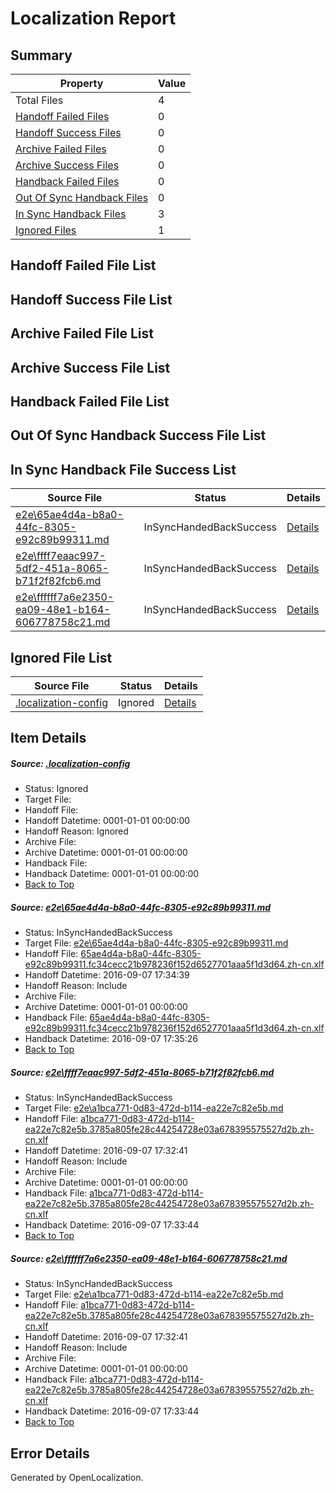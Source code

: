 # <a name='report-top'></a> Localization Report

## Summary
 Property | Value 
 -------- | ----- 
 Total Files | 4
[ Handoff Failed Files ](#handoff-failed-list)| 0
[ Handoff Success Files ](#handoff-success-list)| 0
[ Archive Failed Files ](#archive-failed-list)| 0
[ Archive Success Files ](#archive-success-list)| 0
[ Handback Failed Files ](#handback-failed-list)| 0
[ Out Of Sync Handback Files ](#outofsync-handback-success-list)| 0
[ In Sync Handback Files ](#insync-handback-success-list)| 3
[ Ignored Files ](#ignored-list)| 1

## <a name='handoff-failed-list'></a> Handoff Failed File List

## <a name='handoff-success-list'></a> Handoff Success File List

## <a name='archive-failed-list'></a> Archive Failed File List

## <a name='archive-success-list'></a> Archive Success File List

## <a name='handback-failed-list'></a> Handback Failed File List

## <a name='outofsync-handback-success-list'></a> Out Of Sync Handback Success File List

## <a name='insync-handback-success-list'></a> In Sync Handback File Success List
 Source File | Status | Details 
 ----------- | ------ | ------- 
 [e2e\65ae4d4a-b8a0-44fc-8305-e92c89b99311.md](https://github.com/OpenLocalizationTestOrg/ol-test0/blob/b6eb4f95a56e6a201705e8eba8b84da8c8febeaa/e2e/65ae4d4a-b8a0-44fc-8305-e92c89b99311.md) | InSyncHandedBackSuccess | [Details](#f0589831065dac28dfad96f6da9bee8bae5aab3c1)
 [e2e\ffff7eaac997-5df2-451a-8065-b71f2f82fcb6.md](https://github.com/OpenLocalizationTestOrg/ol-test0/blob/f4f12e4b814c569f131f29477c265614376e33b6/e2e/ffff7eaac997-5df2-451a-8065-b71f2f82fcb6.md) | InSyncHandedBackSuccess | [Details](#1592ea4dacddf38db898db679fe383bf3e61dec52)
 [e2e\ffffff7a6e2350-ea09-48e1-b164-606778758c21.md](https://github.com/OpenLocalizationTestOrg/ol-test0/blob/b6eb4f95a56e6a201705e8eba8b84da8c8febeaa/e2e/ffffff7a6e2350-ea09-48e1-b164-606778758c21.md) | InSyncHandedBackSuccess | [Details](#1592ea4dacddf38db898db679fe383bf3e61dec53)

## <a name='ignored-list'></a> Ignored File List
 Source File | Status | Details 
 ----------- | ------ | ------- 
 [.localization-config](https://github.com/OpenLocalizationTestOrg/ol-test0/blob/b6eb4f95a56e6a201705e8eba8b84da8c8febeaa/.localization-config) | Ignored | [Details](#3d4f252ac210baf56311d7e97dcc2db10974dbd20)

## Item Details
##### <a name='3d4f252ac210baf56311d7e97dcc2db10974dbd20'></a> Source: [.localization-config](https://github.com/OpenLocalizationTestOrg/ol-test0/blob/b6eb4f95a56e6a201705e8eba8b84da8c8febeaa/.localization-config)
* Status: Ignored
* Target File: 
* Handoff File: 
* Handoff Datetime: 0001-01-01 00:00:00
* Handoff Reason: Ignored
* Archive File: 
* Archive Datetime: 0001-01-01 00:00:00
* Handback File: 
* Handback Datetime: 0001-01-01 00:00:00
* [Back to Top](#report-top)

##### <a name='f0589831065dac28dfad96f6da9bee8bae5aab3c1'></a> Source: [e2e\65ae4d4a-b8a0-44fc-8305-e92c89b99311.md](https://github.com/OpenLocalizationTestOrg/ol-test0/blob/b6eb4f95a56e6a201705e8eba8b84da8c8febeaa/e2e/65ae4d4a-b8a0-44fc-8305-e92c89b99311.md)
* Status: InSyncHandedBackSuccess
* Target File: [e2e\65ae4d4a-b8a0-44fc-8305-e92c89b99311.md](https://github.com/OpenLocalizationTestOrg/ol-test0-zhcn/blob/785d393cf37f508293efe30a95b957369ab4a6bb/e2e/65ae4d4a-b8a0-44fc-8305-e92c89b99311.md)
* Handoff File: [65ae4d4a-b8a0-44fc-8305-e92c89b99311.fc34cecc21b978236f152d6527701aaa5f1d3d64.zh-cn.xlf](https://github.com/OpenLocalizationTestOrg/ol-test0-handoff/blob/b8755c070250cc3ff6577e9dfb8422e7b47b1c49/ol-handoff/OpenLocalizationTestOrg/ol-test0-zhcn/ci/ht/65ae4d4a-b8a0-44fc-8305-e92c89b99311.fc34cecc21b978236f152d6527701aaa5f1d3d64.zh-cn.xlf)
* Handoff Datetime: 2016-09-07 17:34:39
* Handoff Reason: Include
* Archive File: 
* Archive Datetime: 0001-01-01 00:00:00
* Handback File: [65ae4d4a-b8a0-44fc-8305-e92c89b99311.fc34cecc21b978236f152d6527701aaa5f1d3d64.zh-cn.xlf](https://github.com/OpenLocalizationTestOrg/ol-test0-handback/blob/3c3e1d211db525a60741376e82694492fb54945d/ol-handback/OpenLocalizationTestOrg/ol-test0-zhcn/ci/ht/65ae4d4a-b8a0-44fc-8305-e92c89b99311.fc34cecc21b978236f152d6527701aaa5f1d3d64.zh-cn.xlf)
* Handback Datetime: 2016-09-07 17:35:26
* [Back to Top](#report-top)

##### <a name='1592ea4dacddf38db898db679fe383bf3e61dec52'></a> Source: [e2e\ffff7eaac997-5df2-451a-8065-b71f2f82fcb6.md](https://github.com/OpenLocalizationTestOrg/ol-test0/blob/f4f12e4b814c569f131f29477c265614376e33b6/e2e/ffff7eaac997-5df2-451a-8065-b71f2f82fcb6.md)
* Status: InSyncHandedBackSuccess
* Target File: [e2e\a1bca771-0d83-472d-b114-ea22e7c82e5b.md](https://github.com/OpenLocalizationTestOrg/ol-test0-zhcn/blob/31e2a8fa921e151439092244fc86dc7f6519095d/e2e/a1bca771-0d83-472d-b114-ea22e7c82e5b.md)
* Handoff File: [a1bca771-0d83-472d-b114-ea22e7c82e5b.3785a805fe28c44254728e03a678395575527d2b.zh-cn.xlf](https://github.com/OpenLocalizationTestOrg/ol-test0-handoff/blob/69e97a0ea65fbeca92406af459f267a2adda4b8f/ol-handoff/OpenLocalizationTestOrg/ol-test0-zhcn/ci/ht/a1bca771-0d83-472d-b114-ea22e7c82e5b.3785a805fe28c44254728e03a678395575527d2b.zh-cn.xlf)
* Handoff Datetime: 2016-09-07 17:32:41
* Handoff Reason: Include
* Archive File: 
* Archive Datetime: 0001-01-01 00:00:00
* Handback File: [a1bca771-0d83-472d-b114-ea22e7c82e5b.3785a805fe28c44254728e03a678395575527d2b.zh-cn.xlf](https://github.com/OpenLocalizationTestOrg/ol-test0-handback/blob/e6e7970b879fb4367e67bae3b0d0786e64dc7cf4/ol-handback/OpenLocalizationTestOrg/ol-test0-zhcn/ci/ht/a1bca771-0d83-472d-b114-ea22e7c82e5b.3785a805fe28c44254728e03a678395575527d2b.zh-cn.xlf)
* Handback Datetime: 2016-09-07 17:33:44
* [Back to Top](#report-top)

##### <a name='1592ea4dacddf38db898db679fe383bf3e61dec53'></a> Source: [e2e\ffffff7a6e2350-ea09-48e1-b164-606778758c21.md](https://github.com/OpenLocalizationTestOrg/ol-test0/blob/b6eb4f95a56e6a201705e8eba8b84da8c8febeaa/e2e/ffffff7a6e2350-ea09-48e1-b164-606778758c21.md)
* Status: InSyncHandedBackSuccess
* Target File: [e2e\a1bca771-0d83-472d-b114-ea22e7c82e5b.md](https://github.com/OpenLocalizationTestOrg/ol-test0-zhcn/blob/31e2a8fa921e151439092244fc86dc7f6519095d/e2e/a1bca771-0d83-472d-b114-ea22e7c82e5b.md)
* Handoff File: [a1bca771-0d83-472d-b114-ea22e7c82e5b.3785a805fe28c44254728e03a678395575527d2b.zh-cn.xlf](https://github.com/OpenLocalizationTestOrg/ol-test0-handoff/blob/69e97a0ea65fbeca92406af459f267a2adda4b8f/ol-handoff/OpenLocalizationTestOrg/ol-test0-zhcn/ci/ht/a1bca771-0d83-472d-b114-ea22e7c82e5b.3785a805fe28c44254728e03a678395575527d2b.zh-cn.xlf)
* Handoff Datetime: 2016-09-07 17:32:41
* Handoff Reason: Include
* Archive File: 
* Archive Datetime: 0001-01-01 00:00:00
* Handback File: [a1bca771-0d83-472d-b114-ea22e7c82e5b.3785a805fe28c44254728e03a678395575527d2b.zh-cn.xlf](https://github.com/OpenLocalizationTestOrg/ol-test0-handback/blob/e6e7970b879fb4367e67bae3b0d0786e64dc7cf4/ol-handback/OpenLocalizationTestOrg/ol-test0-zhcn/ci/ht/a1bca771-0d83-472d-b114-ea22e7c82e5b.3785a805fe28c44254728e03a678395575527d2b.zh-cn.xlf)
* Handback Datetime: 2016-09-07 17:33:44
* [Back to Top](#report-top)


## Error Details

Generated by OpenLocalization.
